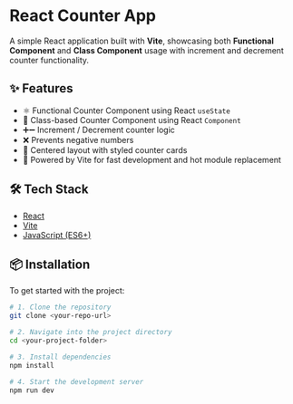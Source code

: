 # React Counter App

A simple React application built with **Vite**, showcasing both **Functional Component** and **Class Component** usage with increment and decrement counter functionality.

## ✨ Features

- ⚛️ Functional Counter Component using React `useState`
- 🧱 Class-based Counter Component using React `Component`
- ➕➖ Increment / Decrement counter logic
- ❌ Prevents negative numbers
- 🎨 Centered layout with styled counter cards
- 💨 Powered by Vite for fast development and hot module replacement

## 🛠️ Tech Stack

- [React](https://reactjs.org/)
- [Vite](https://vitejs.dev/)
- [JavaScript (ES6+)](https://developer.mozilla.org/en-US/docs/Web/JavaScript)

## 📦 Installation

To get started with the project:

```bash
# 1. Clone the repository
git clone <your-repo-url>

# 2. Navigate into the project directory
cd <your-project-folder>

# 3. Install dependencies
npm install

# 4. Start the development server
npm run dev

